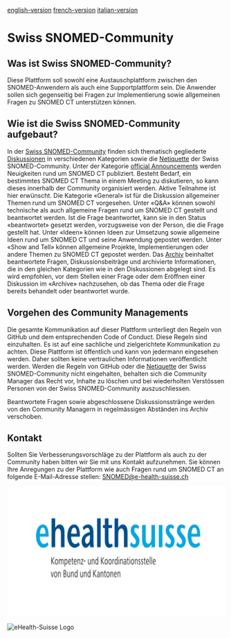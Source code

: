 [english-version](https://github.com/ehealthsuisse/Snomed-Community/blob/main/README_EN.md)
[french-version](https://github.com/ehealthsuisse/Snomed-Community/blob/main/README_FR.md)
[italian-version](https://github.com/ehealthsuisse/Snomed-Community/blob/main/README_IT.md)

# Swiss SNOMED-Community

## Was ist Swiss SNOMED-Community?
Diese Plattform soll sowohl eine Austauschplattform zwischen den SNOMED-Anwendern als auch eine Supportplattform sein. Die Anwender sollen sich gegenseitig bei Fragen zur Implementierung sowie allgemeinen Fragen zu SNOMED CT unterstützen können.

## Wie ist die Swiss SNOMED-Community aufgebaut?
In der [Swiss SNOMED-Community](https://github.com/ehealthsuisse/Swiss-SNOMED-Community/blob/main/README_DE.md) finden sich thematisch gegliederte [Diskussionen](https://github.com/ehealthsuisse/Swiss-SNOMED-Community/discussions) in verschiedenen Kategorien sowie die [Netiquette](https://github.com/ehealthsuisse/Swiss-SNOMED-Community/blob/main/Netiquette/Netiquette_DE.md) der Swiss SNOMED-Community. 
Unter der Kategorie [official Announcements](https://github.com/ehealthsuisse/Swiss-SNOMED-Community/discussions/categories/announcements) werden Neuigkeiten rund um SNOMED CT publiziert. Besteht Bedarf, ein bestimmtes SNOMED CT Thema in einem Meeting zu diskutieren, so kann dieses innerhalb der Community organisiert werden. Aktive Teilnahme ist hier erwünscht.
Die Kategorie «General» ist für die Diskussion allgemeiner Themen rund um SNOMED CT vorgesehen. 
Unter «Q&A» können sowohl technische als auch allgemeine Fragen rund um SNOMED CT gestellt und beantwortet werden. Ist die Frage beantwortet, kann sie in den Status «beantwortet» gesetzt werden, vorzugsweise von der Person, die die Frage gestellt hat.
Unter «Ideen» können Ideen zur Umsetzung sowie allgemeine Ideen rund um SNOMED CT und seine Anwendung gepostet werden. 
Unter «Show and Tell» können allgemeine Projekte, Implementierungen oder andere Themen zu SNOMED CT gepostet werden. Das [Archiv](https://github.com/ehealthsuisse/Archiv/discussions) beinhaltet beantwortete Fragen, Diskussionsbeiträge und archivierte Informationen, die in den gleichen Kategorien wie in den Diskussionen abgelegt sind. Es wird empfohlen, vor dem Stellen einer Frage oder dem Eröffnen einer Diskussion im «Archive» nachzusehen, ob das Thema oder die Frage bereits behandelt oder beantwortet wurde.

## Vorgehen des Community Managements
Die gesamte Kommunikation auf dieser Plattform unterliegt den Regeln von GitHub und dem entsprechenden Code of Conduct. Diese Regeln sind einzuhalten. Es ist auf eine sachliche und zielgerichtete Kommunikation zu achten. Diese Plattform ist öffentlich und kann von jedermann eingesehen werden. Daher sollten keine vertraulichen Informationen veröffentlicht werden.
Werden die Regeln von GitHub oder die [Netiquette](https://github.com/ehealthsuisse/Swiss-SNOMED-Community/blob/main/Netiquette/Netiquette_DE.md) der Swiss SNOMED-Community nicht eingehalten, behalten sich die Community Manager das Recht vor, Inhalte zu löschen und bei wiederholten Verstössen Personen von der Swiss SNOMED-Community auszuschliessen.

Beantwortete Fragen sowie abgeschlossene Diskussionsstränge werden von den Community Managern in regelmässigen Abständen ins Archiv verschoben.

## Kontakt
Sollten Sie Verbesserungsvorschläge zu der Plattform als auch zu der Community haben bitten wir Sie mit uns Kontakt aufzunehmen. Sie können Ihre Anregungen zu der Plattform wie auch Fragen rund um SNOMED CT an folgende E-Mail-Adresse stellen: SNOMED@e-health-suisse.ch
<p align="center">
<img src="https://github.com/ehealthsuisse/eHS_Logo/blob/main/eHS_Logo/DE.svg?raw=true" width="600" height="300">
</p>

![eHealth-Suisse Logo](https://raw.githubusercontent.com/ehealthsuisse/eHS_Logo/eHS_Logo/DE.svg?raw=true)
